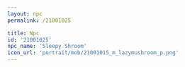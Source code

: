 ```yaml
---
layout: npc
permalink: /21001025

title: Npc
id: '21001025'
npc_name: 'Sleepy Shroom'
icon_url: 'portrait/mob/21001015_m_lazymushroom_p.png'
---
```

